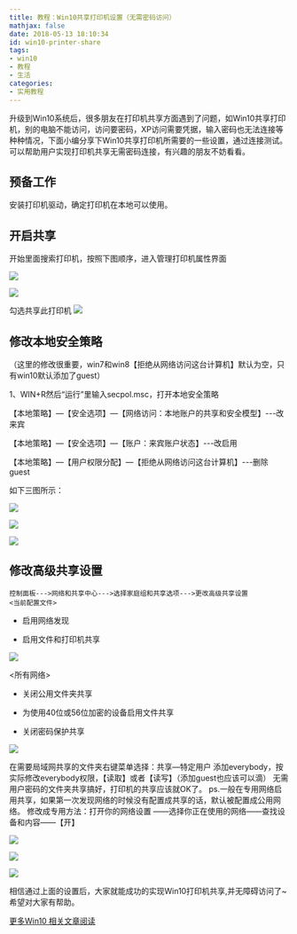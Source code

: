 ```yaml
---
title: 教程：Win10共享打印机设置（无需密码访问）
mathjax: false
date: 2018-05-13 18:10:34
id: win10-printer-share
tags:
- win10
- 教程
- 生活
categories:
- 实用教程
---
```


升级到Win10系统后，很多朋友在打印机共享方面遇到了问题，如Win10共享打印机，别的电脑不能访问，访问要密码，XP访问需要凭据，输入密码也无法连接等种种情况，下面小编分享下Win10共享打印机所需要的一些设置，通过连接测试。可以帮助用户实现打印机共享无需密码连接，有兴趣的朋友不妨看看。

<!---more--->

## 预备工作

安装打印机驱动，确定打印机在本地可以使用。

## 开启共享

开始里面搜索打印机，按照下图顺序，进入管理打印机属性界面

![](https://zymin-1255632454.cos.ap-shanghai.myqcloud.com/win10-printer/059444f1f0acda38a443db35da0b3b38.png)

![](https://zymin-1255632454.cos.ap-shanghai.myqcloud.com/win10-printer/347acc1481496145b89b3a30cd2d845d.png)

勾选共享此打印机
![](https://zymin-1255632454.cos.ap-shanghai.myqcloud.com/win10-printer/a187765572e06ccd0dfc45fb41af0c23.png)

## 修改本地安全策略

（这里的修改很重要，win7和win8【拒绝从网络访问这台计算机】默认为空，只有win10默认添加了guest）

1、WIN+R然后“运行”里输入secpol.msc，打开本地安全策略

【本地策略】—【安全选项】—【网络访问：本地账户的共享和安全模型】---改来宾

【本地策略】—【安全选项】—【账户：来宾账户状态】---改启用

【本地策略】—【用户权限分配】—【拒绝从网络访问这台计算机】---删除guest

如下三图所示：

![](https://zymin-1255632454.cos.ap-shanghai.myqcloud.com/win10-printer/222414472d8b8641df3770779e0ab17a.jpg)

![](https://zymin-1255632454.cos.ap-shanghai.myqcloud.com/win10-printer/4e00efd6b519da2dcbf76f8317ec984b.jpg)

![](https://zymin-1255632454.cos.ap-shanghai.myqcloud.com/win10-printer/953c315575e567dff9452d154bf497e5.jpg)

## 修改高级共享设置

```
控制面板--->网络和共享中心--->选择家庭组和共享选项--->更改高级共享设置
<当前配置文件>
```

- 启用网络发现

- 启用文件和打印机共享


![](https://zymin-1255632454.cos.ap-shanghai.myqcloud.com/win10-printer/4c890d9a9701515ae9230bf22b947770.jpg)

\<所有网络\>

- 关闭公用文件夹共享

- 为使用40位或56位加密的设备启用文件共享
- 关闭密码保护共享

![](https://zymin-1255632454.cos.ap-shanghai.myqcloud.com/win10-printer/0eeaf62d499f9204b88168c0e0cb513b.jpg)

在需要局域网共享的文件夹右键菜单选择：共享—特定用户
添加everybody，按实际修改everybody权限，【读取】或者【读写】（添加guest也应该可以滴）
无需用户密码的文件夹共享搞好，打印机的共享应该就OK了。
ps.一般在专用网络启用共享，如果第一次发现网络的时候没有配置成共享的话，默认被配置成公用网络。
修改成专用方法：打开你的网络设置 ——选择你正在使用的网络——查找设备和内容——【开】

![](https://zymin-1255632454.cos.ap-shanghai.myqcloud.com/win10-printer/4803ff39764b60487259877d1058e9d7.jpg)

![](https://zymin-1255632454.cos.ap-shanghai.myqcloud.com/win10-printer/ec559bfece262151b413b83dd4b3715e.png)

![](https://zymin-1255632454.cos.ap-shanghai.myqcloud.com/win10-printer/835d2c6698b11def7372d2f6d2cf6125.png)

相信通过上面的设置后，大家就能成功的实现Win10打印机共享,并无障碍访问了\~希望对大家有帮助。



[更多Win10 相关文章阅读](https://zymin.cn/tags/win10/)